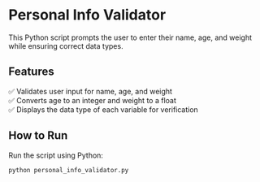 # Personal Info Validator

This Python script prompts the user to enter their name, age, and weight while ensuring correct data types.

## Features
✅ Validates user input for name, age, and weight  
✅ Converts age to an integer and weight to a float  
✅ Displays the data type of each variable for verification  

## How to Run
Run the script using Python:

```sh
python personal_info_validator.py


